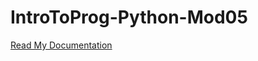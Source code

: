 # IntroToProg-Python-Mod05
[Read My Documentation](https://github.com/user-attachments/files/18990328/Assignment05-WaldenMarcus.pdf)
